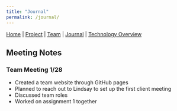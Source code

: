 ```yaml
---
title: "Journal"
permalink: /journal/
---
```


[Home](/ChildSafetyGame/) | [Project](/ChildSafetyGame/project) | [Team](/ChildSafetyGame/team) | [Journal](/ChildSafetyGame/journal) | [Technology Overview](/ChildSafetyGame/technology) 

## Meeting Notes

### Team Meeting 1/28

- Created a team website through GitHub pages
- Planned to reach out to Lindsay to set up the first client meeting
- Discussed team roles
- Worked on assignment 1 together